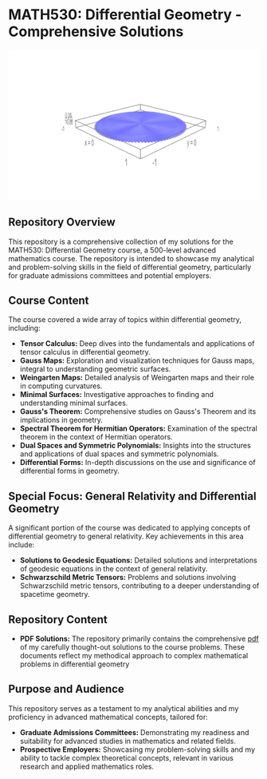 # MATH530: Differential Geometry - Comprehensive Solutions
![Alt text](https://github.com/hasifnumerics/Differential-Geometry-Coursework/blob/2d587eefa2fe88fdaccbd46c821a6667ca5d1a26/29%20(1).png)
## Repository Overview

This repository is a comprehensive collection of my solutions for the MATH530: Differential Geometry course, a 500-level advanced mathematics course. The repository is intended to showcase my analytical and problem-solving skills in the field of differential geometry, particularly for graduate admissions committees and potential employers.

## Course Content

The course covered a wide array of topics within differential geometry, including:

- **Tensor Calculus:** Deep dives into the fundamentals and applications of tensor calculus in differential geometry.
- **Gauss Maps:** Exploration and visualization techniques for Gauss maps, integral to understanding geometric surfaces.
- **Weingarten Maps:** Detailed analysis of Weingarten maps and their role in computing curvatures.
- **Minimal Surfaces:** Investigative approaches to finding and understanding minimal surfaces.
- **Gauss's Theorem:** Comprehensive studies on Gauss's Theorem and its implications in geometry.
- **Spectral Theorem for Hermitian Operators:** Examination of the spectral theorem in the context of Hermitian operators.
- **Dual Spaces and Symmetric Polynomials:** Insights into the structures and applications of dual spaces and symmetric polynomials.
- **Differential Forms:** In-depth discussions on the use and significance of differential forms in geometry.

## Special Focus: General Relativity and Differential Geometry

A significant portion of the course was dedicated to applying concepts of differential geometry to general relativity. Key achievements in this area include:

- **Solutions to Geodesic Equations:** Detailed solutions and interpretations of geodesic equations in the context of general relativity.
- **Schwarzschild Metric Tensors:** Problems and solutions involving Schwarzschild metric tensors, contributing to a deeper understanding of spacetime geometry.

## Repository Content

- **PDF Solutions:** The repository primarily contains the comprehensive [pdf](https://github.com/hasifnumerics/Differential-Geometry-Coursework/blob/021d58ec8a278be46d26e66df727badc89c80a1e/M530_Solutions.pdf) of my carefully thought-out solutions to the course problems. These documents reflect my methodical approach to complex mathematical problems in differential geometry

## Purpose and Audience

This repository serves as a testament to my analytical abilities and my proficiency in advanced mathematical concepts, tailored for:

- **Graduate Admissions Committees:** Demonstrating my readiness and suitability for advanced studies in mathematics and related fields.
- **Prospective Employers:** Showcasing my problem-solving skills and my ability to tackle complex theoretical concepts, relevant in various research and applied mathematics roles.

